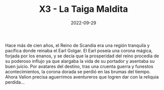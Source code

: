 ﻿---
title: X3 - La Taiga Maldita
summary: Esta aventura que tienes entre manos es en realidad un módulo de exploración. En este caso viajaremos hasta la Taiga de Qurolas y la cordillera Qarachar para desentrañar todos sus misterios, empeñados en encontrar la corona del earl Erik de Scandia.
authors:
  - Jorge González.
date: 2022-09-29
type: post
categories:
- Clásicos de la Marca
- Línea X
tags:
- exploración
- sandbox
- exterior
- dragón
minlevels: "5"
maxlevels: "9"
prices: 10.00€
session: "10-15"
mincharacters: "3"
maxcharacters: "5"
eval: oficial
cover: "x3-la-taiga-maldita.jpg"
download: "x3-la-taiga-maldita.rar"
moreinfo: "https://tesorosdelamarca.com/producto/la-taiga-maldita/"
license: "OGL"
draft: false

---

Hace más de cien años, el Reino de Scandia era una región tranquila y pacífica donde reinaba el Earl Golgar.
El Earl poseía una corona mágica, forjada por los enanos, y se decía que la prosperidad del reino procedía de su poderoso influjo ya que alargaba la vida de su portador y asentaba su buen juicio.
Por avatares del destino, tras una cruenta guerra y funestos acontecimientos, la corona dorada se perdió en las brumas del tiempo.
Ahora Valion precisa aguerrimos aventureros que logren dar con la reliquia perdida…
